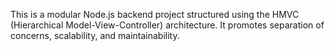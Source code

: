 This is a modular Node.js backend project structured using the HMVC (Hierarchical Model-View-Controller) architecture. It promotes separation of concerns, scalability, and maintainability.
